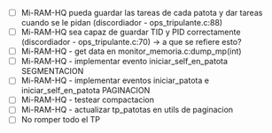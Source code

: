 - [ ] Mi-RAM-HQ pueda guardar las tareas de cada patota y dar tareas cuando se le pidan (discordiador - ops_tripulante.c:88)
- [ ] Mi-RAM-HQ sea capaz de guardar TID y PID correctamente (discordiador - ops_tripulante.c:70) -> a que se refiere esto?
- [ ] Mi-RAM-HQ - get data en monitor_memoria.c:dump_mp(int)
- [ ] Mi-RAM-HQ - implementar evento iniciar_self_en_patota SEGMENTACION
- [ ] Mi-RAM-HQ - implementar eventos iniciar_patota e iniciar_self_en_patota PAGINACION
- [ ] Mi-RAM-HQ - testear compactacion
- [ ] Mi-RAM-HQ - actualizar tp_patotas en utils de paginacion
- [ ] No romper todo el TP